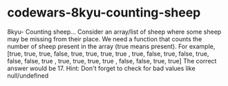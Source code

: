 # codewars-8kyu-counting-sheep
8kyu- Counting sheep...   Consider an array/list of sheep where some sheep may be missing from their place. We need a function that counts the number of sheep present in the array (true means present).  For example,  [true,  true,  true,  false,   true,  true,  true,  true ,   true,  false, true,  false,   true,  false, false, true ,   true,  true,  true,  true ,   false, false, true,  true] The correct answer would be 17.  Hint: Don't forget to check for bad values like null/undefined
